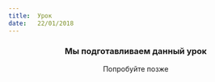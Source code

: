 ```yaml
---
title:  Урок
date:   22/01/2018
---
```


### <center>Мы подготавливаем данный урок</center>
<center>Попробуйте позже</center>